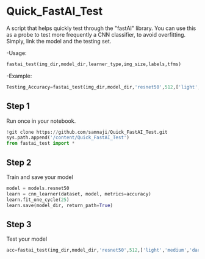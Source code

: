# Quick_FastAI_Test
A script that helps quickly test through the "fastAI" library. 
You can use this as a probe to test more frequently a CNN classifier, to avoid overfitting. Simply, link the model and the testing set.

-Usage:
```python
fastai_test(img_dir,model_dir,learner_type,img_size,labels,tfms) 
```
-Example:
```python
Testing_Accuracy=fastai_test(img_dir,model_dir,'resnet50',512,['light','medium','dark'],None) 
```
## Step 1
Run once in your notebook.
```python
!git clone https://github.com/samnaji/Quick_FastAI_Test.git
sys.path.append('/content/Quick_FastAI_Test')
from fastai_test import *
```

## Step 2
Train and save your model
```python
model = models.resnet50
learn = cnn_learner(dataset, model, metrics=accuracy)
learn.fit_one_cycle(25)
learn.save(model_dir, return_path=True)
```
## Step 3
Test your model
```python
acc=fastai_test(img_dir,model_dir,'resnet50',512,['light','medium','dark'],tfms)
```
